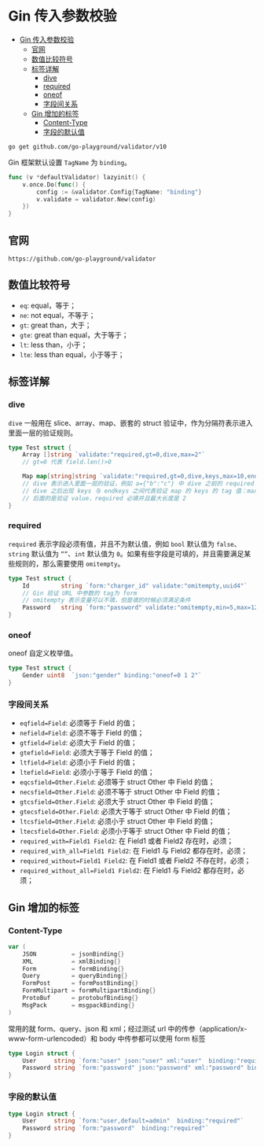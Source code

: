 # Gin 传入参数校验

- [Gin 传入参数校验](#gin-传入参数校验)
  - [官网](#官网)
  - [数值比较符号](#数值比较符号)
  - [标签详解](#标签详解)
    - [dive](#dive)
    - [required](#required)
    - [oneof](#oneof)
    - [字段间关系](#字段间关系)
  - [Gin 增加的标签](#gin-增加的标签)
    - [Content-Type](#content-type)
    - [字段的默认值](#字段的默认值)

```
go get github.com/go-playground/validator/v10
```

Gin 框架默认设置 `TagName` 为 `binding`。

```go
func (v *defaultValidator) lazyinit() {
	v.once.Do(func() {
		config := &validator.Config{TagName: "binding"}
		v.validate = validator.New(config)
	})
}
```

## 官网

```
https://github.com/go-playground/validator
```

## 数值比较符号

- `eq`: equal，等于；
- `ne`: not equal，不等于；
- `gt`: great than，大于；
- `gte`: great than equal，大于等于；
- `lt`: less than，小于；
- `lte`: less than equal，小于等于；

## 标签详解

### dive

`dive` 一般用在 slice、array、map、嵌套的 struct 验证中，作为分隔符表示进入里面一层的验证规则。

```go
type Test struct {
	Array []string `validate:"required,gt=0,dive,max=2"`
    // gt=0 代表 field.len()>0

	Map map[string]string `validate:"required,gt=0,dive,keys,max=10,endkeys,required,max=2"`
	// dive 表示进入里面一层的验证，例如 a={"b":"c"} 中 dive 之前的 required 表示 a 是必填项，大于0，
	// dive 之后出现 keys 与 endkeys 之间代表验证 map 的 keys 的 tag 值：max=10，即长度不大于 10
	// 后面的是验证 value，required 必填并且最大长度是 2
}
```

### required

`required` 表示字段必须有值，并且不为默认值，例如 `bool` 默认值为 `false`、`string` 默认值为 `””`、`int` 默认值为 `0`。如果有些字段是可填的，并且需要满足某些规则的，那么需要使用 `omitempty`。

```go
type Test struct {
	Id         string `form:"charger_id" validate:"omitempty,uuid4"`
    // Gin 验证 URL 中参数的 tag为 form
    // omitempty 表示变量可以不填，但是填的时候必须满足条件
	Password   string `form:"password" validate:"omitempty,min=5,max=128"`
}
```

### oneof

oneof 自定义枚举值。

```go
type Test struct {
	Gender uint8  `json:"gender" binding:"oneof=0 1 2"`
}
```

### 字段间关系

- `eqfield=Field`: 必须等于 Field 的值；
- `nefield=Field`: 必须不等于 Field 的值；
- `gtfield=Field`: 必须大于 Field 的值；
- `gtefield=Field`: 必须大于等于 Field 的值；
- `ltfield=Field`: 必须小于 Field 的值；
- `ltefield=Field`: 必须小于等于 Field 的值；
- `eqcsfield=Other.Field`: 必须等于 struct Other 中 Field 的值；
- `necsfield=Other.Field`: 必须不等于 struct Other 中 Field 的值；
- `gtcsfield=Other.Field`: 必须大于 struct Other 中 Field 的值；
- `gtecsfield=Other.Field`: 必须大于等于 struct Other 中 Field 的值；
- `ltcsfield=Other.Field`: 必须小于 struct Other 中 Field 的值；
- `ltecsfield=Other.Field`: 必须小于等于 struct Other 中 Field 的值；
- `required_with=Field1 Field2`: 在 Field1 或者 Field2 存在时，必须；
- `required_with_all=Field1 Field2`: 在 Field1 与 Field2 都存在时，必须；
- `required_without=Field1 Field2`: 在 Field1 或者 Field2 不存在时，必须；
- `required_without_all=Field1 Field2`: 在 Field1 与 Field2 都存在时，必须；

## Gin 增加的标签

### Content-Type

```go
var (
	JSON          = jsonBinding{}
	XML           = xmlBinding{}
	Form          = formBinding{}
	Query         = queryBinding{}
	FormPost      = formPostBinding{}
	FormMultipart = formMultipartBinding{}
	ProtoBuf      = protobufBinding{}
	MsgPack       = msgpackBinding{}
)
```

常用的就 form、query、json 和 xml；经过测试 url 中的传参（application/x-www-form-urlencoded）和 body 中传参都可以使用 form 标签

```go
type Login struct {
	User     string `form:"user" json:"user" xml:"user"  binding:"required"`
	Password string `form:"password" json:"password" xml:"password" binding:"required"`
}
```

### 字段的默认值

```go
type Login struct {
	User     string `form:"user,default=admin"  binding:"required"`
	Password string `form:"password"  binding:"required"`
}
```
